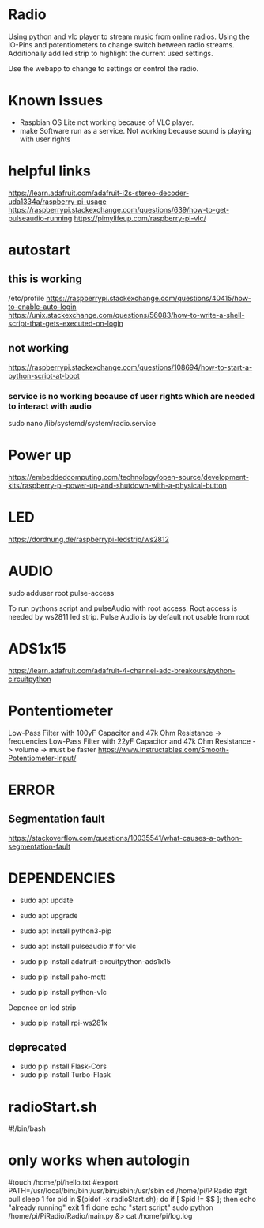 # Radio
Using python and vlc player to stream music from online radios. Using the IO-Pins and potentiometers to change switch between radio streams.
Additionally add led strip to highlight the current used settings.

Use the webapp to change to settings or control the radio.

# Known Issues
- Raspbian OS Lite not working because of VLC player. 
-  make Software run as a service. Not working because sound is playing with user rights

  
# helpful links

https://learn.adafruit.com/adafruit-i2s-stereo-decoder-uda1334a/raspberry-pi-usage
https://raspberrypi.stackexchange.com/questions/639/how-to-get-pulseaudio-running
https://pimylifeup.com/raspberry-pi-vlc/

# autostart
## this is working
 /etc/profile 
https://raspberrypi.stackexchange.com/questions/40415/how-to-enable-auto-login
https://unix.stackexchange.com/questions/56083/how-to-write-a-shell-script-that-gets-executed-on-login

## not working
https://raspberrypi.stackexchange.com/questions/108694/how-to-start-a-python-script-at-boot

### service is no working because of user rights which are needed to interact with audio
sudo nano /lib/systemd/system/radio.service

# Power up
https://embeddedcomputing.com/technology/open-source/development-kits/raspberry-pi-power-up-and-shutdown-with-a-physical-button

# LED
https://dordnung.de/raspberrypi-ledstrip/ws2812

# AUDIO
sudo adduser root pulse-access

To run pythons script and pulseAudio with root access. Root access is needed by ws2811 led strip. Pulse Audio is by default not usable from root

# ADS1x15
https://learn.adafruit.com/adafruit-4-channel-adc-breakouts/python-circuitpython

# Pontentiometer
Low-Pass Filter with 100yF Capacitor and 47k Ohm Resistance -> frequencies
Low-Pass Filter with 22yF Capacitor and 47k Ohm Resistance -> volume -> must be faster
https://www.instructables.com/Smooth-Potentiometer-Input/

# ERROR
## Segmentation fault
https://stackoverflow.com/questions/10035541/what-causes-a-python-segmentation-fault

# DEPENDENCIES

- sudo apt update
- sudo apt upgrade
- sudo apt install python3-pip
- sudo apt install pulseaudio   # for vlc

- sudo pip install adafruit-circuitpython-ads1x15
- sudo pip install paho-mqtt
- sudo pip install python-vlc


Depence on led strip
- sudo pip install rpi-ws281x
## deprecated
- sudo pip install Flask-Cors
- sudo pip install Turbo-Flask

# radioStart.sh

#!/bin/bash
# only works when autologin
#touch /home/pi/hello.txt
#export PATH=/usr/local/bin:/bin:/usr/bin:/sbin:/usr/sbin
cd /home/pi/PiRadio
#git pull
sleep 1
for pid in $(pidof -x radioStart.sh); do
    if [ $pid != $$ ]; then
        echo "already running"
        exit 1
    fi
done
echo "start script"
sudo python /home/pi/PiRadio/Radio/main.py &>  cat /home/pi/log.log

